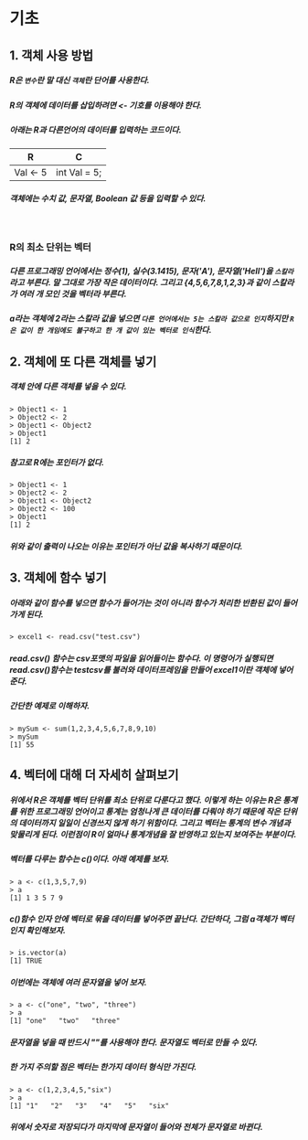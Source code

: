 # 기초


## 1. 객체 사용 방법
##### R은 `변수`란 말 대신 `객체`란 단어를 사용한다.
##### R의 객체에 데이터를 삽입하려면 <- 기호를 이용해야 한다.
##### 아래는 R과 다른언어의 데이터를 입력하는 코드이다.
| R | C |
| --- | --- |
| Val <- 5 | int Val = 5; |

##### 객체에는 수치 값, 문자열, Boolean 값 등을 입력할 수 있다.
<br />

### R의 최소 단위는 벡터
##### 다른 프로그래밍 언어에서는 정수(1), 실수(3.1415), 문자('A'), 문자열('Hell')을 `스칼라`라고 부른다. 말 그대로 가장 작은 데이터이다. 그리고 {4,5,6,7,8,1,2,3}과 같이 스칼라가 여러 개 모인 것을 벡터라 부른다.
##### a라는 객체에 2라는 스칼라 값을 넣으면 `다른 언어에서는 5는 스칼라 값으로 인지`하지만 `R은 값이 한 개임에도 불구하고 한 개 값이 있는 벡터로 인식`한다.



## 2. 객체에 또 다른 객체를 넣기
##### 객체 안에 다른 객체를 넣을 수 있다.
```
> Object1 <- 1
> Object2 <- 2
> Object1 <- Object2
> Object1
[1] 2
```
##### 참고로 R에는 포인터가 없다.
```
> Object1 <- 1
> Object2 <- 2
> Object1 <- Object2
> Object2 <- 100
> Object1
[1] 2
```
##### 위와 같이 출력이 나오는 이유는 포인터가 아닌 값을 복사하기 때문이다.



## 3. 객체에 함수 넣기
##### 아래와 같이 함수를 넣으면 함수가 들어가는 것이 아니라 함수가 처리한 반환된 값이 들어가게 된다.
```
> excel1 <- read.csv("test.csv")
```
##### read.csv() 함수는 csv포맷의 파일을 읽어들이는 함수다. 이 명령어가 실행되면 read.csv()함수는 testcsv를 불러와 데이터프레임을 만들어 excel1이란 객체에 넣어준다.
##### 간단한 예제로 이해하자.
```
> mySum <- sum(1,2,3,4,5,6,7,8,9,10)
> mySum
[1] 55
```



## 4. 벡터에 대해 더 자세히 살펴보기
##### 위에서 R은 객체를 벡터 단위를 최소 단위로 다룬다고 했다. 이렇게 하는 이유는 R은 통계를 위한 프로그래밍 언어이고 통계는 엄청나게 큰 데이터를 다뤄야 하기 때문에 작은 단위의 데이터까지 일일이 신경쓰지 않게 하기 위함이다. 그리고 벡터는 통계의 변수 개념과 맞물리게 된다. 이런점이 R이 얼마나 통계개념을 잘 반영하고 있는지 보여주는 부분이다.
##### 벡터를 다루는 함수는 c()이다. 아래 예제를 보자.
```
> a <- c(1,3,5,7,9)
> a
[1] 1 3 5 7 9
```
##### c()함수 인자 안에 벡터로 묶을 데이터를 넣어주면 끝난다. 간단하다, 그럼 a객체가 벡터인지 확인해보자.
```
> is.vector(a)
[1] TRUE
```

##### 이번에는 객체에 여러 문자열을 넣어 보자.
```
> a <- c("one", "two", "three")
> a
[1] "one"   "two"   "three"
```

##### 문자열을 넣을 때 반드시 ""를 사용해야 한다. 문자열도 벡터로 만들 수 있다.
##### 한 가지 주의할 점은 벡터는 한가지 데이터 형식만 가진다.
```
> a <- c(1,2,3,4,5,"six")
> a
[1] "1"   "2"   "3"   "4"   "5"   "six"
```

##### 위에서 숫자로 저장되다가 마지막에 문자열이 들어와 전체가 문자열로 바뀐다.
